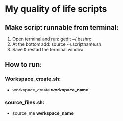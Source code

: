 # My quality of life scripts

## Make script runnable from terminal:
 1. Open terminal and run: gedit ~/.bashrc
 1. At the bottom add: source ~/.scriptname.sh
 1. Save & restart the terminal window

## How to run:
 ### Workspace_create.sh:
  * workspace_create **workspace_name**
 ### source_files.sh:
  * source_me **workspace_name**
